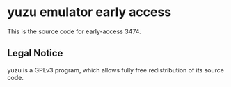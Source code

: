 yuzu emulator early access
=============

This is the source code for early-access 3474.

## Legal Notice

yuzu is a GPLv3 program, which allows fully free redistribution of its source code.